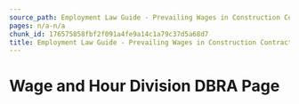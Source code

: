 ```yaml
---
source_path: Employment Law Guide - Prevailing Wages in Construction Contracts.md
pages: n/a-n/a
chunk_id: 176575858fbf2f091a4fe9a14c1a79c37d5a68d7
title: Employment Law Guide - Prevailing Wages in Construction Contracts
---
```

# Wage and Hour Division DBRA Page
